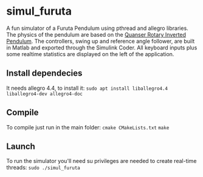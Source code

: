 # simul_furuta
A fun simulator of a Furuta Pendulum using pthread and allegro libraries.
The physics of the pendulum are based on the [Quanser Rotary Inverted Pendulum](https://www.quanser.com/products/rotary-inverted-pendulum/). The controllers, swing up and reference angle follower, are built in Matlab and exported through the Simulink Coder. All keyboard inputs plus some realtime statistics are displayed on the left of the application. 

## Install dependecies
It needs allegro 4.4, to install it:
`sudo apt install liballegro4.4 liballegro4-dev allegro4-doc`

## Compile
To compile just run in the main folder:
`cmake CMakeLists.txt`
`make`

## Launch
To run the simulator you'll need su privileges are needed to create real-time threads:
`sudo ./simul_furuta`